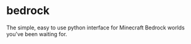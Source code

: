 # bedrock

The simple, easy to use python interface for Minecraft Bedrock worlds you've been waiting for.
